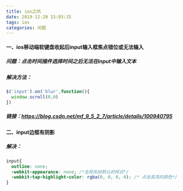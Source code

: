 ```yaml
---
title: ios之坑
date: 2019-12-20 15:03:15
tags: ios
categories: 问题
---
```

#### 一、ios移动端软键盘收起后input输入框焦点错位或无法输入
##### 问题：点击时间插件选择时间之后无法在input中输入文本
##### 解决方法：
```javascript
$('input').on('blur',function(){
  window.scroll(0,0)
})
```
##### 链接：https://blog.csdn.net/mf_9_5_2_7/article/details/100940795
#### 二、input边框有阴影
##### 解决：
```css
input{
  outline: none;
  -webkit-appearance: none; /*去除系统默认的样式*/
  -webkit-tap-highlight-color: rgba(0, 0, 0, 0); /* 点击高亮的颜色*/
}
```

